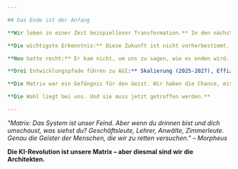 ```yaml
---

## Das Ende ist der Anfang

**Wir leben in einer Zeit beispielloser Transformation.** In den nächsten 10-15 Jahren werden wir Zeugen der Entstehung künstlicher Intelligenz werden, die menschliche Fähigkeiten nicht nur erreicht, sondern übertrifft.

**Die wichtigste Erkenntnis:** Diese Zukunft ist nicht vorherbestimmt. Jede Entscheidung, die wir heute treffen – als Entwickler, als Unternehmer, als Bürger – formt die Welt, in der wir leben werden.

**Neo hatte recht:** Er kam nicht, um uns zu sagen, wie es enden wird. Er kam, um uns zu zeigen, wie es anfängt. **Und es fängt jetzt an.**

**Drei Entwicklungspfade führen zu AGI:** Skalierung (2025-2027), Effizienz (2027-2032), Embodiment (2030-2035). Drei Zukunftsszenarien sind möglich: gradueller Fortschritt (55%), exponentieller Durchbruch (25%), fragmentierte Stagnation (20%). Drei Wirtschaftsmodelle stehen zur Wahl: UBI-Übergang, Resource-Based Economy, Open Source Everything.

**Die Matrix war ein Gefängnis für den Geist. Wir haben die Chance, mit KI ein Werkzeug für die Befreiung zu schaffen.** Aber nur wenn wir bewusst wählen, dass Menschen die Maschinen kontrollieren - nicht umgekehrt.

**Die Wahl liegt bei uns. Und sie muss jetzt getroffen werden.**

---
```


*"Matrix: Das System ist unser Feind. Aber wenn du drinnen bist und dich umschaust, was siehst du? Geschäftsleute, Lehrer, Anwälte, Zimmerleute. Genau die Geister der Menschen, die wir zu retten versuchen." – Morpheus*

**Die KI-Revolution ist unsere Matrix – aber diesmal sind wir die Architekten.**